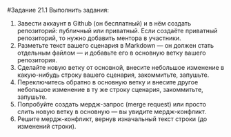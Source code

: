 #Задание 21.1
Выполнить задания:
1. Завести аккаунт в Github (он бесплатный) и в нём создать репозиторий: публичный или приватный. Если создаёте приватный репозиторий, то нужно добавить ментора в участники.
2. Разметьте текст вашего сценария в Markdown — он должен стать отдельным файлом — и добавьте его в основную ветку вашего репозитория.
3. Сделайте новую ветку от основной, внесите небольшое изменение в какую-нибудь строку вашего сценария, закоммитьте, запушьте.
4. Переключитесь обратно в основную ветку и внесите другое небольшое изменение в ту же строку сценария, закоммитьте, запушьте.
5. Попробуйте создать мердж-запрос (merge request) или просто слить новую ветку в основную — вы увидите мердж-конфликт.
6. Решите мердж-конфликт, вернув изначальный текст строки (до изменений строки).
